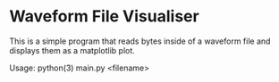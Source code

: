# Waveform File Visualiser

This is a simple program that reads bytes inside of a waveform file and displays
them as a matplotlib plot.

Usage: python(3) main.py \<filename>
